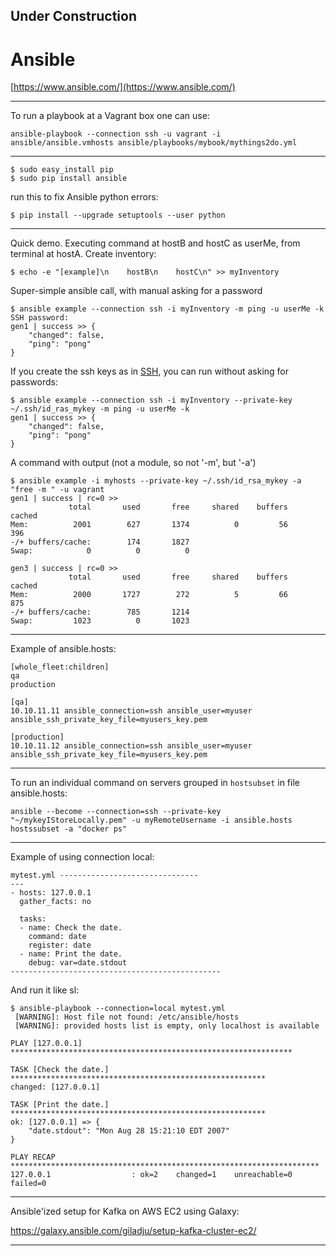 

## Under Construction

# Ansible

[https://www.ansible.com/](https://www.ansible.com/)


---

To run a playbook at a Vagrant box one can use:  

    ansible-playbook --connection ssh -u vagrant -i ansible/ansible.vmhosts ansible/playbooks/mybook/mythings2do.yml

---

    $ sudo easy_install pip
    $ sudo pip install ansible
 
run this to fix Ansible python errors:

    $ pip install --upgrade setuptools --user python

---

Quick demo. Executing command at hostB and hostC as userMe, from terminal at hostA.
Create inventory:

    $ echo -e "[example]\n    hostB\n    hostC\n" >> myInventory

Super-simple ansible call, with manual asking for a password
    
    $ ansible example --connection ssh -i myInventory -m ping -u userMe -k
    SSH password: 
    gen1 | success >> {
        "changed": false, 
        "ping": "pong"
    }

If you create the ssh keys as in [SSH](SSH.md), you can run without asking for passwords:

    $ ansible example --connection ssh -i myInventory --private-key ~/.ssh/id_ras_mykey -m ping -u userMe -k
    gen1 | success >> {
        "changed": false, 
        "ping": "pong"
    }

A command with output (not a module, so not '-m', but '-a')

    $ ansible example -i myhosts --private-key ~/.ssh/id_rsa_mykey -a "free -m " -u vagrant
    gen1 | success | rc=0 >>
                 total       used       free     shared    buffers     cached
    Mem:          2001        627       1374          0         56        396
    -/+ buffers/cache:        174       1827
    Swap:            0          0          0
    
    gen3 | success | rc=0 >>
                 total       used       free     shared    buffers     cached
    Mem:          2000       1727        272          5         66        875
    -/+ buffers/cache:        785       1214
    Swap:         1023          0       1023

---

Example of ansible.hosts:

    [whole_fleet:children]
    qa
    production

    [qa]
    10.10.11.11 ansible_connection=ssh ansible_user=myuser ansible_ssh_private_key_file=myusers_key.pem

    [production]
    10.10.11.12 ansible_connection=ssh ansible_user=myuser ansible_ssh_private_key_file=myusers_key.pem

---

To run an individual command on servers grouped in ```hostsubset``` in file ansible.hosts:

    ansible --become --connection=ssh --private-key "~/mykeyIStoreLocally.pem" -u myRemoteUsername -i ansible.hosts hostssubset -a "docker ps"

---

Example of using connection local:

    mytest.yml -------------------------------
    ---
    - hosts: 127.0.0.1
      gather_facts: no
      
      tasks:
      - name: Check the date.
        command: date
        register: date
      - name: Print the date.
        debug: var=date.stdout
    -----------------------------------------------

And run it like sl:

    $ ansible-playbook --connection=local mytest.yml
     [WARNING]: Host file not found: /etc/ansible/hosts
     [WARNING]: provided hosts list is empty, only localhost is available
    
    PLAY [127.0.0.1] ***************************************************************
    
    TASK [Check the date.] *********************************************************
    changed: [127.0.0.1]
    
    TASK [Print the date.] *********************************************************
    ok: [127.0.0.1] => {
        "date.stdout": "Mon Aug 28 15:21:10 EDT 2007"
    }
    
    PLAY RECAP *********************************************************************
    127.0.0.1                  : ok=2    changed=1    unreachable=0    failed=0   

---

Ansible'ized setup for Kafka on AWS EC2 using Galaxy:

https://galaxy.ansible.com/giladju/setup-kafka-cluster-ec2/

---




